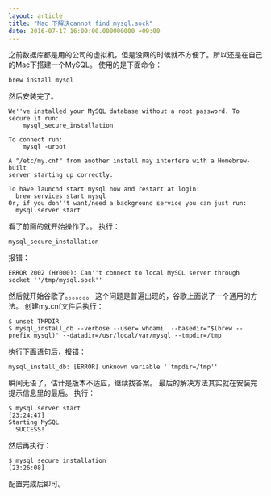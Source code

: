 ```yaml
---
layout: article
title: "Mac 下解决cannot find mysql.sock"
date: 2016-07-17 16:00:00.000000000 +09:00
---
```


之前数据库都是用的公司的虚拟机，但是没网的时候就不方便了。所以还是在自己的Mac下搭建一个MySQL。
使用的是下面命令：

    brew install mysql
然后安装完了。

    We''ve installed your MySQL database without a root password. To secure it run:
        mysql_secure_installation

    To connect run:
        mysql -uroot

    A "/etc/my.cnf" from another install may interfere with a Homebrew-built
    server starting up correctly.

    To have launchd start mysql now and restart at login:
      brew services start mysql
    Or, if you don''t want/need a background service you can just run:
      mysql.server start
看了前面的就开始操作了。。
执行：

    mysql_secure_installation
报错：

    ERROR 2002 (HY000): Can''t connect to local MySQL server through socket ''/tmp/mysql.sock''
然后就开始谷歌了。。。。。。。
这个问题是普遍出现的，谷歌上面说了一个通用的方法。
创建my.cnf文件后执行：

    $ unset TMPDIR
    $ mysql_install_db --verbose --user=`whoami` --basedir="$(brew --prefix mysql)" --datadir=/usr/local/var/mysql --tmpdir=/tmp
执行下面语句后，报错：

    mysql_install_db: [ERROR] unknown variable ''tmpdir=/tmp''
瞬间无语了，估计是版本不适应，继续找答案。
最后的解决方法其实就在安装完提示信息里的最后。
执行：

    $ mysql.server start                                                                                                                                                   [23:24:47]
    Starting MySQL
    . SUCCESS!
然后再执行：

    $ mysql_secure_installation                                                                                                                                            [23:26:08]
配置完成后即可。

